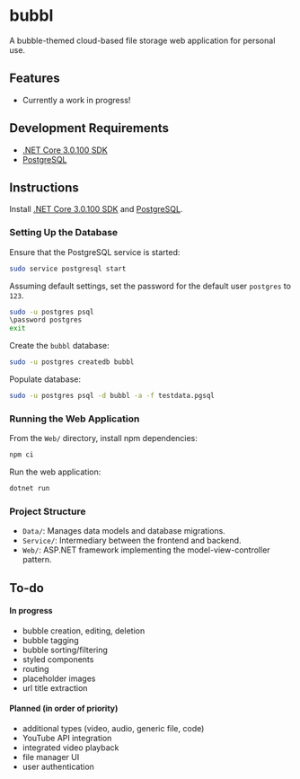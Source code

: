 # bubbl
A bubble-themed cloud-based file storage web application for personal use.

## Features
- Currently a work in progress!

## Development Requirements
- [.NET Core 3.0.100 SDK](https://dotnet.microsoft.com/download/dotnet-core/3.0)
- [PostgreSQL](https://www.postgresql.org/download/)

## Instructions
Install [.NET Core 3.0.100 SDK](https://dotnet.microsoft.com/download/dotnet-core/3.0) and [PostgreSQL](https://www.postgresql.org/download/).

### Setting Up the Database

Ensure that the PostgreSQL service is started:

``` bash
sudo service postgresql start
```

Assuming default settings, set the password for the default user `postgres` to `123`.

```bash
sudo -u postgres psql
\password postgres
exit
```

Create the `bubbl` database:

``` bash
sudo -u postgres createdb bubbl
```

Populate database:

``` bash
sudo -u postgres psql -d bubbl -a -f testdata.pgsql
```

### Running the Web Application

From the `Web/` directory, install npm dependencies:

``` bash
npm ci
```

Run the web application:

``` bash
dotnet run
```

### Project Structure
- `Data/`: Manages data models and database migrations.
- `Service/`: Intermediary between the frontend and backend.
- `Web/`: ASP.NET framework implementing the model-view-controller pattern.

## To-do
#### In progress
- bubble creation, editing, deletion
- bubble tagging
- bubble sorting/filtering
- styled components
- routing
- placeholder images
- url title extraction

#### Planned (in order of priority)
- additional types (video, audio, generic file, code)
- YouTube API integration
- integrated video playback
- file manager UI
- user authentication
